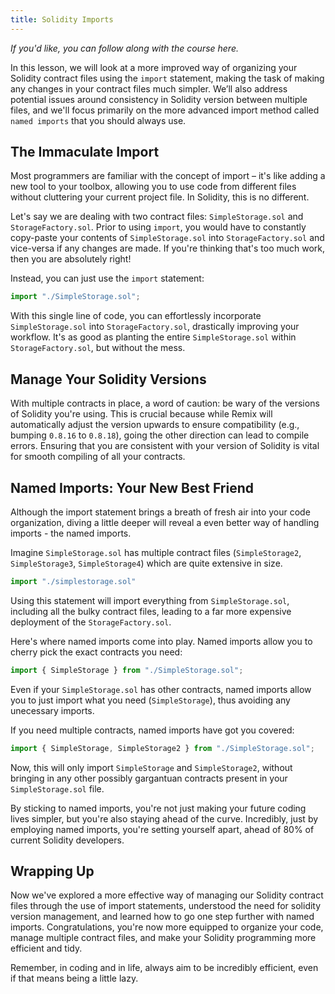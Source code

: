 ```yaml
---
title: Solidity Imports
---
```


*If you'd like, you can follow along with the course here.*




In this lesson, we will look at a more improved way of organizing your Solidity contract files using the `import` statement, making the task of making any changes in your contract files much simpler. We’ll also address potential issues around consistency in Solidity version between multiple files, and we'll focus primarily on the more advanced import method called `named imports` that you should always use.

## The Immaculate Import

Most programmers are familiar with the concept of import – it's like adding a new tool to your toolbox, allowing you to use code from different files without cluttering your current project file. In Solidity, this is no different.

Let's say we are dealing with two contract files: `SimpleStorage.sol` and `StorageFactory.sol`. Prior to using `import`, you would have to constantly copy-paste your contents of `SimpleStorage.sol` into `StorageFactory.sol` and vice-versa if any changes are made. If you're thinking that's too much work, then you are absolutely right!

Instead, you can just use the `import` statement:

```js
import "./SimpleStorage.sol";
```

With this single line of code, you can effortlessly incorporate `SimpleStorage.sol` into `StorageFactory.sol`, drastically improving your workflow. It's as good as planting the entire `SimpleStorage.sol` within `StorageFactory.sol`, but without the mess.

## Manage Your Solidity Versions

With multiple contracts in place, a word of caution: be wary of the versions of Solidity you're using. This is crucial because while Remix will automatically adjust the version upwards to ensure compatibility (e.g., bumping `0.8.16` to `0.8.18`), going the other direction can lead to compile errors. Ensuring that you are consistent with your version of Solidity is vital for smooth compiling of all your contracts.

## Named Imports: Your New Best Friend

Although the import statement brings a breath of fresh air into your code organization, diving a little deeper will reveal a even better way of handling imports - the named imports.

Imagine `SimpleStorage.sol` has multiple contract files (`SimpleStorage2`, `SimpleStorage3`, `SimpleStorage4`) which are quite extensive in size.

```js
import "./simplestorage.sol"
```

Using this statement will import everything from `SimpleStorage.sol`, including all the bulky contract files, leading to a far more expensive deployment of the `StorageFactory.sol`.

Here's where named imports come into play. Named imports allow you to cherry pick the exact contracts you need:

```js
import { SimpleStorage } from "./SimpleStorage.sol";
```

Even if your `SimpleStorage.sol` has other contracts, named imports allow you to just import what you need (`SimpleStorage`), thus avoiding any unecessary imports.

If you need multiple contracts, named imports have got you covered:

```js
import { SimpleStorage, SimpleStorage2 } from "./SimpleStorage.sol";
```

Now, this will only import `SimpleStorage` and `SimpleStorage2`, without bringing in any other possibly gargantuan contracts present in your `SimpleStorage.sol` file.

By sticking to named imports, you're not just making your future coding lives simpler, but you're also staying ahead of the curve. Incredibly, just by employing named imports, you're setting yourself apart, ahead of 80% of current Solidity developers.

## Wrapping Up

Now we've explored a more effective way of managing our Solidity contract files through the use of import statements, understood the need for solidity version management, and learned how to go one step further with named imports. Congratulations, you're now more equipped to organize your code, manage multiple contract files, and make your Solidity programming more efficient and tidy.

Remember, in coding and in life, always aim to be incredibly efficient, even if that means being a little lazy.